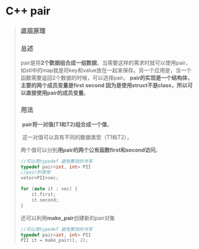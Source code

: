 # C++ pair

> <h3>底层原理</h3>
>
> 
>
> <h3>总述</h3>
>
> ​     pair是将**2个数据组合成一组数据**，当需要这样的需求时就可以使用pair，如stl中的map就是将key和value放在一起来保存。另一个应用是，当一个函数需要返回2个数据的时候，可以选择pair。 **pair的实现是一个结构体，主要的两个成员变量是first second 因为是使用struct不是class，所以可以直接使用pair的成员变量**。
> 
>
> <h3>用法</h3>
>
> ​    **pair将一对值(T1和T2)组合成一个值**，
>
> ​    这一对值可以具有不同的数据类型（T1和T2），
>
> ​    两个值可以分别**用pair的两个公有函数first和second访问**。
>
> ```c++
> //可以用typedef 避免繁琐的书写
> typedef pair<int, int> PII
> //pair的使用
> vetor<PII>vec;
> 
> for (auto it : vec) {
>     it.first;
>     it.second;
> }
> ```
>
>  还可以利用**make_pair**创建新的pair对象
>
> ```c++
> //可以用typedef 避免繁琐的书写
> typedef pair<int, int> PII
> PII it = make_pair(1, 2);

